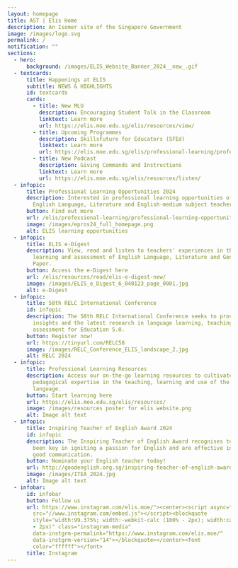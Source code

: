 ```yaml
---
layout: homepage
title: AST | Elis Home
description: An Isomer site of the Singapore Government
image: /images/logo.svg
permalink: /
notification: ""
sections:
  - hero:
      background: /images/ELIS_Website_Banner_2024__new_.gif
  - textcards:
      title: Happenings at ELIS
      subtitle: NEWS & HIGHLIGHTS
      id: textcards
      cards:
        - title: New MLU
          description: Encouraging Student Talk in the Classroom
          linktext: Learn more
          url: https://elis.moe.edu.sg/elis/resources/view/
        - title: Upcoming Programmes
          description: SkillsFuture for Educators (SFEd)
          linktext: Learn more
          url: https://elis.moe.edu.sg/elis/professional-learning/professional-learning-opportunities/skillsfuture-for-educators-sfed/
        - title: New Podcast
          description: Giving Commands and Instructions
          linktext: Learn more
          url: https://elis.moe.edu.sg/elis/resources/listen/
  - infopic:
      title: Professional Learning Opportunities 2024
      description: Interested in professional learning opportunities offered to
        English Language, Literature and English-medium subject teachers?
      button: Find out more
      url: /elis/professional-learning/professional-learning-opportunities/
      image: /images/epros24_full_homepage.png
      alt: ELIS learning opportunities
  - infopic:
      title: ELIS e-Digest
      description: View, read and listen to teachers' experiences in the teaching
        learning and assessment of English Language, Literature and General
        Paper.
      button: Access the e-Digest here
      url: /elis/resources/read/elis-e-digest-new/
      image: /images/ELIS_e_Digest_6_040123_page_0001.jpg
      alt: e-Digest
  - infopic:
      title: 58th RELC International Conference
      id: infopic
      description: The 58th RELC International Conference seeks to provide new
        insights and the latest research in language learning, teaching and
        assessment for Education 5.0.
      button: Register now!
      url: https://tinyurl.com/RELC58
      image: /images/RELC_Conference_ELIS_landscape_2.jpg
      alt: RELC 2024
  - infopic:
      title: Professional Learning Resources
      description: Access our on-the-go learning resources to cultivate your
        pedagogical expertise in the teaching, learning and use of the English
        language.
      button: Start learning here
      url: https://elis.moe.edu.sg/elis/resources/
      image: /images/resources poster for elis website.png
      alt: Image alt text
  - infopic:
      title: Inspiring Teacher of English Award 2024
      id: infopic
      description: The Inspiring Teacher of English Award recognises teachers who have
        been key in igniting a passion for English and are effective in teaching
        good communication.
      button: Nominate your English teacher today!
      url: http://goodenglish.org.sg/inspiring-teacher-of-english-award/nomination-information
      image: /images/ITEA_2024.jpg
      alt: Image alt text
  - infobar:
      id: infobar
      button: Follow us
      url: https://www.instagram.com/elis.moe/"><center><script async=""
        src="//www.instagram.com/embed.js"></script><blockquote
        style="width:99.375%; width:-webkit-calc (100% - 2px); width:calc (100%
        - 2px)" class="instagram-media"
        data-instgrm-permalink="https://www.instagram.com/elis.moe/"
        data-instgrm-version="14"></blockquote></center><font
        color="ffffff"></font>
      title: Instagram
---
```

